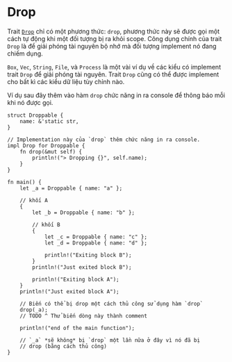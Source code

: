 # Drop

Trait [`Drop`][drop] chỉ có một phương thức: `drop`, phương thức này sẽ được gọi một cách tự động
khi một đối tượng bị ra khỏi scope. Công dụng chính của trait `Drop` là để giải phóng tài nguyên bộ nhớ
mà đối tượng implement nó đang chiếm dụng.

`Box`, `Vec`, `String`, `File`, và `Process` là một vài ví dụ về các kiểu có
implement trait `Drop` để giải phóng tài nguyên. Trait `Drop` cũng có thể được
implement cho bất kì các kiểu dữ liệu tùy chỉnh nào.

Ví dụ sau đây thêm vào hàm `drop` chức năng in ra console để thông báo
mỗi khi nó được gọi.

```rust,editable
struct Droppable {
    name: &'static str,
}

// Implementation này của `drop` thêm chức năng in ra console.
impl Drop for Droppable {
    fn drop(&mut self) {
        println!("> Dropping {}", self.name);
    }
}

fn main() {
    let _a = Droppable { name: "a" };

    // khối A
    {
        let _b = Droppable { name: "b" };

        // khối B
        {
            let _c = Droppable { name: "c" };
            let _d = Droppable { name: "d" };

            println!("Exiting block B");
        }
        println!("Just exited block B");

        println!("Exiting block A");
    }
    println!("Just exited block A");

    // Biến có thể bị drop một cách thủ công sử dụng hàm `drop`
    drop(_a);
    // TODO ^ Thử biến dòng này thành comment

    println!("end of the main function");

    // `_a` *sẽ không* bị `drop` một lần nữa ở đây vì nó đã bị
    // drop (bằng cách thủ công)
}
```

[drop]: https://doc.rust-lang.org/std/ops/trait.Drop.html
